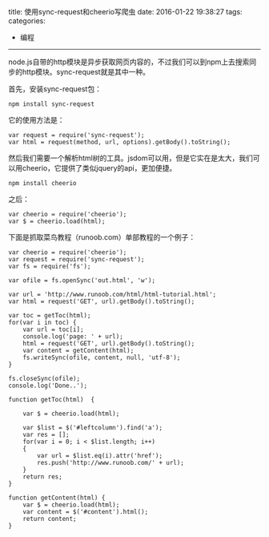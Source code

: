 title: 使用sync-request和cheerio写爬虫
date: 2016-01-22 19:38:27
tags:
categories:
  - 编程
---

node.js自带的http模块是异步获取网页内容的，不过我们可以到npm上去搜索同步的http模块。sync-request就是其中一种。

首先，安装sync-request包：

```
npm install sync-request
```

它的使用方法是：<!--more-->

```
var request = require('sync-request');
var html = request(method, url, options).getBody().toString();
```

然后我们需要一个解析html树的工具。jsdom可以用，但是它实在是太大，我们可以用cheerio，它提供了类似jquery的api，更加便捷。

```
npm install cheerio
```

之后：

```
var cheerio = require('cheerio');
var $ = cheerio.load(html);
```

下面是抓取菜鸟教程（runoob.com）单部教程的一个例子：

```
var cheerio = require('cheerio');
var request = require('sync-request');
var fs = require('fs');

var ofile = fs.openSync('out.html', 'w');

var url = 'http://www.runoob.com/html/html-tutorial.html';
var html = request('GET', url).getBody().toString();

var toc = getToc(html);
for(var i in toc) {
	var url = toc[i];
	console.log('page: ' + url);
	html = request('GET', url).getBody().toString();
	var content = getContent(html);
	fs.writeSync(ofile, content, null, 'utf-8');
}

fs.closeSync(ofile);
console.log('Done..');

function getToc(html)  {

	var $ = cheerio.load(html);

	var $list = $('#leftcolumn').find('a');
	var res = [];
	for(var i = 0; i < $list.length; i++)
	{
		var url = $list.eq(i).attr('href');
		res.push('http://www.runoob.com/' + url);
	}
	return res;
}

function getContent(html) {
	var $ = cheerio.load(html);
	var content = $('#content').html();
	return content;
}
```